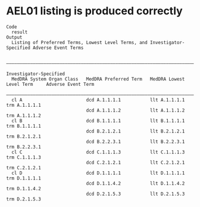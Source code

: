 # AEL01 listing is produced correctly

    Code
      result
    Output
      Listing of Preferred Terms, Lowest Level Terms, and Investigator-Specified Adverse Event Terms
      
      —————————————————————————————————————————————————————————————————————————————————————————————————————
                                                                                     Investigator-Specified
      MedDRA System Organ Class   MedDRA Preferred Term   MedDRA Lowest Level Term     Adverse Event Term  
      —————————————————————————————————————————————————————————————————————————————————————————————————————
      cl A                        dcd A.1.1.1.1           llt A.1.1.1.1                  trm A.1.1.1.1     
                                  dcd A.1.1.1.2           llt A.1.1.1.2                  trm A.1.1.1.2     
      cl B                        dcd B.1.1.1.1           llt B.1.1.1.1                  trm B.1.1.1.1     
                                  dcd B.2.1.2.1           llt B.2.1.2.1                  trm B.2.1.2.1     
                                  dcd B.2.2.3.1           llt B.2.2.3.1                  trm B.2.2.3.1     
      cl C                        dcd C.1.1.1.3           llt C.1.1.1.3                  trm C.1.1.1.3     
                                  dcd C.2.1.2.1           llt C.2.1.2.1                  trm C.2.1.2.1     
      cl D                        dcd D.1.1.1.1           llt D.1.1.1.1                  trm D.1.1.1.1     
                                  dcd D.1.1.4.2           llt D.1.1.4.2                  trm D.1.1.4.2     
                                  dcd D.2.1.5.3           llt D.2.1.5.3                  trm D.2.1.5.3     

